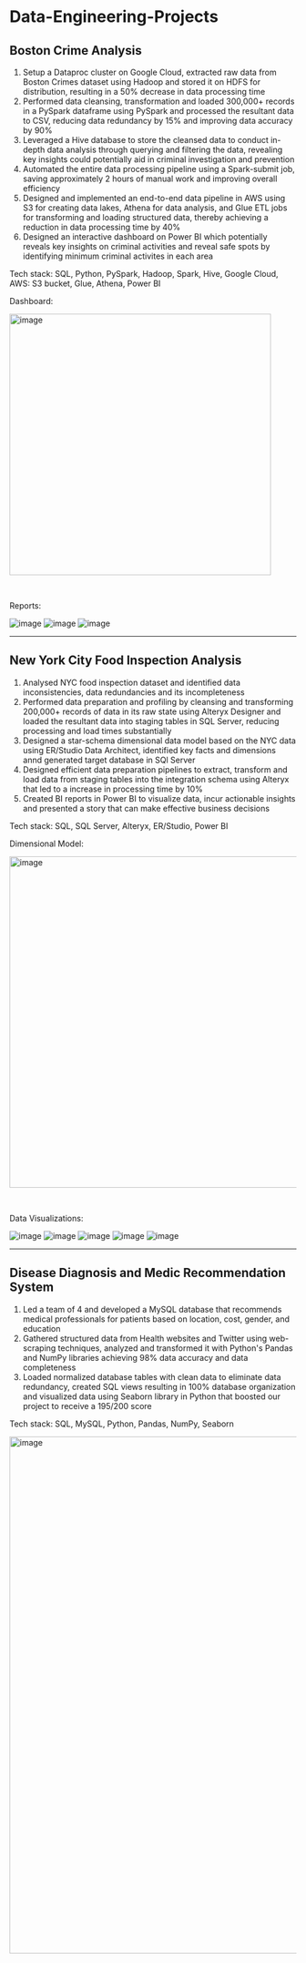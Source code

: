 # Data-Engineering-Projects


**Boston Crime Analysis**
---------------------------------------------------------------------------------------------------------

1. Setup a Dataproc cluster on Google Cloud, extracted raw data from Boston Crimes dataset using Hadoop and stored it on HDFS for distribution, resulting in a 50% decrease in data processing time
2. Performed data cleansing, transformation and loaded 300,000+ records in a PySpark dataframe using PySpark and processed the resultant data to CSV, reducing data redundancy by 15% and improving data accuracy by 90%
3. Leveraged a Hive database to store the cleansed data to conduct in-depth data analysis through querying and filtering the data, revealing key insights could potentially aid in criminal investigation and prevention
4. Automated the entire data processing pipeline using a Spark-submit job, saving approximately 2 hours of manual work and improving overall efficiency
5. Designed and implemented an end-to-end data pipeline in AWS using S3 for creating data lakes, Athena for data analysis, and Glue ETL jobs for transforming and loading structured data, thereby achieving a reduction in data processing time by 40%
6. Designed an interactive dashboard on Power BI which potentially reveals key insights on criminal activities and reveal safe spots by identifying minimum criminal activites in each area

Tech stack: SQL, Python, PySpark, Hadoop, Spark, Hive, Google Cloud, AWS: S3 bucket, Glue, Athena, Power BI

Dashboard:

<img width="459" alt="image" src="https://user-images.githubusercontent.com/113409553/222876549-1126fba0-cd12-461c-ba7c-d739581fca55.png">
<p><br></p>
Reports:

![image](https://user-images.githubusercontent.com/113409553/222929134-79b2d1a6-839d-4fd1-9af9-00db18c0240b.png)
![image](https://user-images.githubusercontent.com/113409553/222929159-e274b165-b4d1-43d1-abb2-c94a156b1086.png)
![image](https://user-images.githubusercontent.com/113409553/222929165-b5eaa725-4d36-4964-a50d-fa62d09c384c.png)



____________________________________________________________________________________________________________________________________________________________________

**New York City Food Inspection Analysis**
------------------------------------------------------------------------------------------------------------

1. Analysed NYC food inspection dataset and identified data inconsistencies, data redundancies and its incompleteness
2. Performed data preparation and profiling by cleansing and transforming 200,000+ records of data in its raw state using Alteryx Designer and loaded the resultant data into staging tables in SQL Server, reducing processing and load times substantially
3. Designed a star-schema dimensional data model based on the NYC data using ER/Studio Data Architect, identified key facts and dimensions annd generated target database in SQl Server
4. Designed efficient data preparation pipelines to extract, transform and load data from staging tables into the integration schema using Alteryx that led to a increase in processing time by 10%
5. Created BI reports in Power BI to visualize data, incur actionable insights and presented a story that can make effective business decisions

Tech stack: SQL, SQL Server, Alteryx, ER/Studio, Power BI

Dimensional Model:

<img width="582" alt="image" src="https://user-images.githubusercontent.com/113409553/222928900-364e32e7-03f3-4743-abbd-20e470ce6ec3.png">
<p><br></p>
Data Visualizations:

![image](https://user-images.githubusercontent.com/113409553/222928966-d74c8c10-b8d4-4db4-a725-057dd23797d1.png)
![image](https://user-images.githubusercontent.com/113409553/222928972-2c7c76e4-8f41-4b8e-91e7-95848e6b612c.png)
![image](https://user-images.githubusercontent.com/113409553/222928979-29455486-2a4e-407d-86f3-815764dfc50b.png)
![image](https://user-images.githubusercontent.com/113409553/222928992-68e4ecee-63ee-44f4-889a-3217660a17c4.png)
![image](https://user-images.githubusercontent.com/113409553/222929007-fc849a2b-fe25-4a58-b2d8-f88b83af0f1b.png)



____________________________________________________________________________________________________________________________________________________________________

**Disease Diagnosis and Medic Recommendation System**
----------------------------------------------------------------------------------------------------------------

1. Led a team of 4 and developed a MySQL database that recommends medical professionals for patients based on location, cost, gender, and education
2. Gathered structured data from Health websites and Twitter using web-scraping techniques, analyzed and transformed it with Python's Pandas and NumPy libraries achieving 98% data accuracy and data completeness
3. Loaded normalized database tables with clean data to eliminate data redundancy, created SQL views resulting in 100% database organization and visualized data using Seaborn library in Python that boosted our project to receive a 195/200 score

Tech stack: SQL, MySQL, Python, Pandas, NumPy, Seaborn

<img width="908" alt="image" src="https://user-images.githubusercontent.com/113409553/222876786-3566c2e5-8d45-4603-8fe0-ccaea1ce952e.png">
<p><br></p>





































